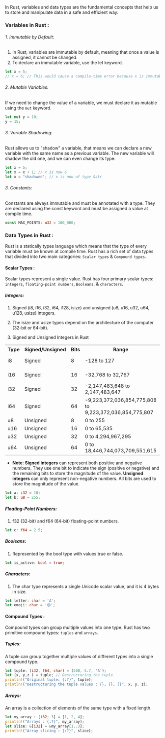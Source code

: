 <p>In Rust, variables and data types are the fundamental concepts that help  us to store and manipulate data in a safe and efficient way.</p>

### Variables in Rust :
###### 1. Immutable by Default:
1. In Rust, variables are immutable by default, meaning that once a value is assigned, it cannot be changed.
2. To declare an immutable variable, use the let keyword.

```rust
let x = 5;
// x = 6; // This would cause a compile-time error because x is immutable

```
###### 2. Mutable Variables:
If we need to change the value of a variable, we must declare it as mutable using the `mut` keyword.
```rust
let mut y = 10;
y = 15;
```

###### 3. Variable Shadowing:
Rust allows us to "shadow" a variable, that means we can declare a new variable with the same name as a previous variable. The new variable will shadow the old one, and we can even change its type.
```rust
let x = 5;
let x = x + 1; // x is now 6
let x = "shadowed"; // x is now of type &str
```

###### 3. Constants:
Constants are always immutable and must be annotated with a type. They are declared using the const keyword and must be assigned a value at compile time.

```rust
const MAX_POINTS: u32 = 100_000;
```

### Data Types in Rust :
Rust is a statically types language which means that the type of every variable must be known at compile time.
Rust has a rich set of data types that divided into two main categories: `Scalar types` & `Compound types`.

#### Scalar Types :
Scalar types represent a single value. Rust has four primary scalar types: `integers`, `floating-point numbers`, `Booleans`, & `characters`.

##### Integers:
1. Signed (i8, i16, i32, i64, i128, isize) and unsigned (u8, u16, u32, u64, u128, usize) integers.

2. The isize and usize types depend on the architecture of the computer (32-bit or 64-bit).
3. Signed and Unsigned Integers in Rust

<table>
  <tr>
    <th>Type</th>
    <th>Signed/Unsigned</th>
    <th>Bits</th>
    <th>Range</th>
    <th>Formula</th>
    <th>2^n</th>
  </tr>
  <tr>
    <td>i8</td>
    <td>Signed</td>
    <td>8</td>
    <td>-128 to 127</td>
    <td>2^(n-1) - 1</td>
    <td>2^8</td>
  </tr>
  <tr>
    <td>i16</td>
    <td>Signed</td>
    <td>16</td>
    <td>-32,768 to 32,767</td>
    <td>2^(n-1) - 1</td>
    <td>2^16</td>
  </tr>
  <tr>
    <td>i32</td>
    <td>Signed</td>
    <td>32</td>
    <td>-2,147,483,648 to 2,147,483,647</td>
    <td>2^(n-1) - 1</td>
    <td>2^32</td>
  </tr>
  <tr>
    <td>i64</td>
    <td>Signed</td>
    <td>64</td>
    <td>-9,223,372,036,854,775,808 to 9,223,372,036,854,775,807</td>
    <td>2^(n-1) - 1</td>
    <td>2^64</td>
  </tr>
  <tr>
    <td>u8</td>
    <td>Unsigned</td>
    <td>8</td>
    <td>0 to 255</td>
    <td>2^n - 1</td>
    <td>2^8</td>
  </tr>
  <tr>
    <td>u16</td>
    <td>Unsigned</td>
    <td>16</td>
    <td>0 to 65,535</td>
    <td>2^n - 1</td>
    <td>2^16</td>
  </tr>
  <tr>
    <td>u32</td>
    <td>Unsigned</td>
    <td>32</td>
    <td>0 to 4,294,967,295</td>
    <td>2^n - 1</td>
    <td>2^32</td>
  </tr>
  <tr>
    <td>u64</td>
    <td>Unsigned</td>
    <td>64</td>
    <td>0 to 18,446,744,073,709,551,615</td>
    <td>2^n - 1</td>
    <td>2^64</td>
  </tr>
</table>

* **Note**: **Signed integers** can represent both positive and negative numbers. They use one bit to indicate the sign (positive or negative) and the remaining bits to store the magnitude of the value.
  **Unsigned integers** can only represent non-negative numbers. All bits are used to store the magnitude of the value.

```rust
let a: i32 = 10;
let b: u8 = 255;
```
##### Floating-Point Numbers:
1. f32 (32-bit) and f64 (64-bit) floating-point numbers.

```rust
let c: f64 = 2.5;
```
##### Booleans:
1. Represented by the bool type with values true or false.
```rust
let is_active: bool = true;

```
##### Characters:
1. The char type represents a single Unicode scalar value, and it is 4 bytes in size.
```rust
let letter: char = 'A';
let emoji: char = '😊';
```
#### Compound Types :
Compound types can group multiple values into one type. Rust has two primitive compound types: `tuples` and `arrays`.

##### Tuples:
A tuple can group together multiple values of different types into a single compound type.
```rust
let tuple: (i32, f64, char) = (500, 5.7, 'A');
let (x, y,z ) = tuple; // Destructuring the tuple 
println!("Original tuple: {:?}", tuple);
println!("Destructuring the tuple values : {}, {}, {}", x, y, z);

```

##### Arrays:
An array is a collection of elements of the same type with a fixed length.
```rust
let my_array : [i32; 3] = [1, 2, 4];
println!("Arrays : {:?}", my_array);
let slice: &[i32] = &my_array[1..3];
println!("Array slicing : {:?}", slice);
```
